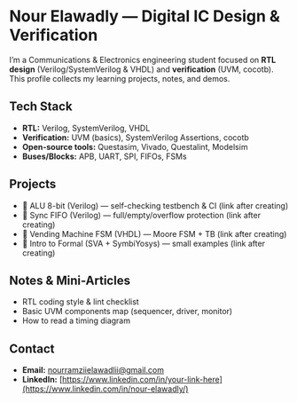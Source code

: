 # Nour Elawadly — Digital IC Design & Verification

I’m a Communications & Electronics engineering student focused on **RTL design** (Verilog/SystemVerilog & VHDL) and **verification** (UVM, cocotb). This profile collects my learning projects, notes, and demos.

## Tech Stack
- **RTL:** Verilog, SystemVerilog, VHDL  
- **Verification:** UVM (basics), SystemVerilog Assertions, cocotb  
- **Open-source tools:** Questasim, Vivado, Questalint, Modelsim 
- **Buses/Blocks:** APB, UART, SPI, FIFOs, FSMs

## Projects
- 🔸 ALU 8-bit (Verilog) — self-checking testbench & CI (link after creating)
- 🔸 Sync FIFO (Verilog) — full/empty/overflow protection (link after creating)
- 🔸 Vending Machine FSM (VHDL) — Moore FSM + TB (link after creating)
- 🔸 Intro to Formal (SVA + SymbiYosys) — small examples (link after creating)

## Notes & Mini-Articles
- RTL coding style & lint checklist
- Basic UVM components map (sequencer, driver, monitor)
- How to read a timing diagram

## Contact
- **Email:** nourramziielawadlii@gmail.com  
- **LinkedIn:** [https://www.linkedin.com/in/your-link-here](https://www.linkedin.com/in/nour-elawadly/)
